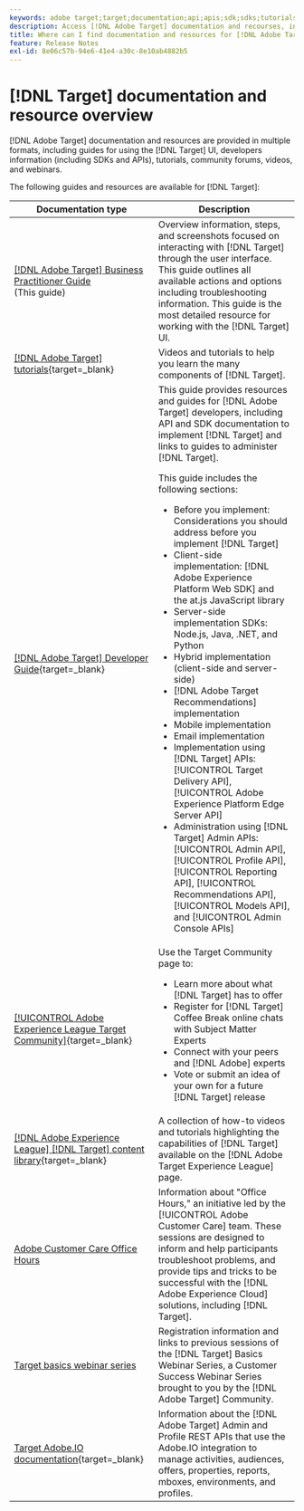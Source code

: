 ```yaml
---
keywords: adobe target;target;documentation;api;apis;sdk;sdks;tutorials;doc;documentation
description: Access [!DNL Adobe Target] documentation and recourses, including online help, tutorials, videos, and developer documentation (SDKs, APIs, and JavaScript libraries).
title: Where can I find documentation and resources for [!DNL Adobe Target]?
feature: Release Notes
exl-id: 8e06c57b-94e6-41e4-a30c-8e10ab4882b5
---
```

# [!DNL Target] documentation and resource overview

[!DNL Adobe Target] documentation and resources are provided in multiple formats, including guides for using the [!DNL Target] UI, developers information (including SDKs and APIs), tutorials, community forums, videos, and webinars.

The following guides and resources are available for [!DNL Target]:

|Documentation type|Description|
| --- | --- |
|[[!DNL Adobe Target] Business Practitioner Guide](/help/main/target-home.md)<br>(This guide)|Overview information, steps, and screenshots focused on interacting with [!DNL Target] through the user interface. This guide outlines all available actions and options including troubleshooting information. This guide is the most detailed resource for working with the [!DNL Target] UI.|
|[[!DNL Adobe Target] tutorials](https://experienceleague.adobe.com/docs/target-learn/tutorials/overview.html){target=_blank}|Videos and tutorials to help you learn the many components of [!DNL Target].|
|[[!DNL Adobe Target] Developer Guide](https://developer.adobe.com/target/){target=_blank}|This guide provides resources and guides for [!DNL Adobe Target] developers, including API and SDK documentation to implement [!DNL Target] and links to guides to administer [!DNL Target].<P>This guide includes the following sections:<ul><li>Before you implement: Considerations you should address before you implement [!DNL Target]</li><li>Client-side implementation: [!DNL Adobe Experience Platform Web SDK] and the at.js JavaScript library</li><li>Server-side implementation SDKs: Node.js, Java, .NET, and Python</li><li>Hybrid implementation (client-side and server-side)</li><li>[!DNL Adobe Target Recommendations] implementation</li><li>Mobile implementation</li><li>Email implementation</li><li>Implementation using [!DNL Target] APIs: [!UICONTROL Target Delivery API], [!UICONTROL Adobe Experience Platform Edge Server API]</li><li>Administration using [!DNL Target] Admin APIs: [!UICONTROL Admin API], [!UICONTROL Profile API], [!UICONTROL Reporting API], [!UICONTROL Recommendations API], [!UICONTROL Models API], and [!UICONTROL Admin Console APIs]</li></ul>|
|[[!UICONTROL Adobe Experience League Target Community]](https://experienceleaguecommunities.adobe.com/t5/adobe-target/ct-p/adobe-target-community){target=_blank}|Use the Target Community page to:<ul><li>Learn more about what [!DNL Target] has to offer</li><li>Register for [!DNL Target] Coffee Break online chats with Subject Matter Experts</li><li>Connect with your peers and [!DNL Adobe] experts</li><li>Vote or submit an idea of your own for a future [!DNL Target] release|
|[[!DNL Adobe Experience League] [!DNL Target] content library](https://experienceleague.adobe.com/#recommended/solutions/target){target=_blank}|A collection of how-to videos and tutorials highlighting the capabilities of [!DNL Target] available on the [!DNL Adobe Target Experience League] page.|
|[Adobe Customer Care Office Hours](/help/main/cmp-resources-and-contact-information.md#concept_58EA30379D3B48C4848BA2A8C464A5B7)|Information about "Office Hours," an initiative led by the [!UICONTROL Adobe Customer Care] team. These sessions are designed to inform and help participants troubleshoot problems, and provide tips and tricks to be successful with the [!DNL Adobe Experience Cloud] solutions, including [!DNL Target].|
|[Target basics webinar series](https://landing.adobe.com/acs/2018/na/adobe-target/registration.html)|Registration information and links to previous sessions of the [!DNL Target] Basics Webinar Series, a Customer Success Webinar Series brought to you by the [!DNL Adobe Target] Community.|
|[Target Adobe.IO documentation](https://developer.adobe.com/target/implement/server-side/){target=_blank}|Information about the [!DNL Adobe Target] Admin and Profile REST APIs that use the Adobe.IO integration to manage activities, audiences, offers, properties, reports, mboxes, environments, and profiles.|
